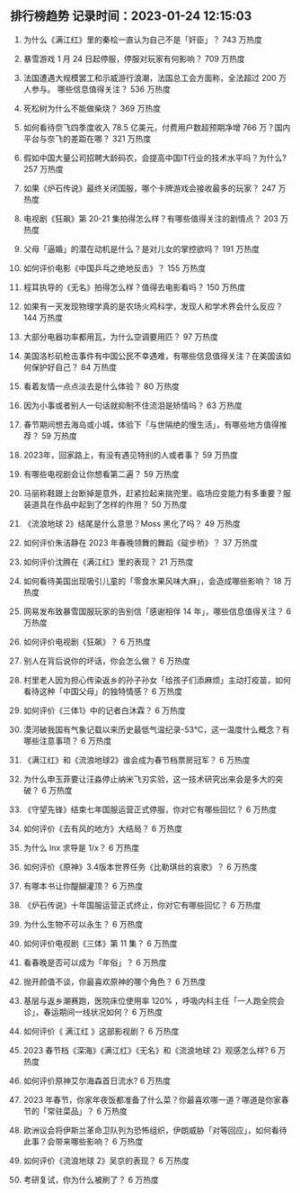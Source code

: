 
## 排行榜趋势 记录时间：2023-01-24 12:15:03
  
  1. 为什么《满江红》里的秦桧一直认为自己不是「奸臣」？ 743 万热度
    
  2. 暴雪游戏 1 月 24 日起停服，停服对玩家有何影响？ 709 万热度
    
  3. 法国遭遇大规模罢工和示威游行浪潮，法国总工会方面称，全法超过 200 万人参与。 哪些信息值得关注？ 536 万热度
    
  4. 死松树为什么不能做柴烧？ 369 万热度
    
  5. 如何看待奈飞四季度收入 78.5 亿美元，付费用户数超预期净增 766 万？国内平台与奈飞的差距在哪？ 321 万热度
    
  6. 假如中国大量公司招聘大龄码农，会提高中国IT行业的技术水平吗？为什么? 257 万热度
    
  7. 如果《炉石传说》最终关闭国服，哪个卡牌游戏会接收最多的玩家？ 247 万热度
    
  8. 电视剧《狂飙》第 20-21 集拍得怎么样？有哪些值得关注的剧情点？ 203 万热度
    
  9. 父母「逼婚」的潜在动机是什么？是对儿女的掌控欲吗？ 191 万热度
    
  10. 如何评价电影《中国乒乓之绝地反击》？ 155 万热度
    
  11. 程耳执导的《无名》拍得怎么样？值得去电影看吗？ 150 万热度
    
  12. 如果有一天发现物理学真的是农场火鸡科学，发现人和学术界会什么反应？ 144 万热度
    
  13. 大部分电器功率都用瓦，为什么空调要用匹？ 97 万热度
    
  14. 美国洛杉矶枪击事件有中国公民不幸遇难，有哪些信息值得关注？在美国该如何保护好自己？ 84 万热度
    
  15. 看着友情一点点淡去是什么体验？ 80 万热度
    
  16. 因为小事或者别人一句话就抑制不住流泪是矫情吗？ 63 万热度
    
  17. 春节期间想去海岛或小城，体验下「与世隔绝的慢生活」，有哪些地方值得推荐？ 59 万热度
    
  18. 2023年，回家路上，有没有遇见特别的人或者事？ 59 万热度
    
  19. 有哪些电视剧会让你想看第二遍？ 59 万热度
    
  20. 马丽称鞋跟上台断掉是意外，赶紧捡起来揣兜里，临场应变能力有多重要？服装道具在作品中起到了怎样的作用？ 50 万热度
    
  21. 《流浪地球 2》结尾是什么意思？Moss 黑化了吗？ 49 万热度
    
  22. 如何评价朱洁静在 2023 年春晚领舞的舞蹈《碇步桥》？ 37 万热度
    
  23. 如何评价沈腾在《满江红》里的表现？ 21 万热度
    
  24. 如何看待美国出现吸引儿童的「零食水果风味大麻」，会造成哪些影响？ 18 万热度
    
  25. 网易发布致暴雪国服玩家的告别信「感谢相伴 14 年」，哪些信息值得关注？ 6 万热度
    
  26. 如何评价电视剧《狂飙》？ 6 万热度
    
  27. 别人在背后说你的坏话，你会怎么做？ 6 万热度
    
  28. 村里老人因为担心传染返乡的孙子孙女「给孩子们添麻烦」主动打疫苗，如何看待这种「中国父母」的独特情感？ 6 万热度
    
  29. 如何评价《三体1》中的记者白沐霖？ 6 万热度
    
  30. 漠河破我国有气象记载以来历史最低气温纪录-53℃，这一温度什么概念？有哪些注意事项？ 6 万热度
    
  31. 《满江红》和《流浪地球2》谁会成为春节档票房冠军？ 6 万热度
    
  32. 为什么申玉菲要让汪淼停止纳米飞刃实验，这一技术研究出来会是多大的突破？ 6 万热度
    
  33. 《守望先锋》结束七年国服运营正式停服，你对它有哪些回忆？ 6 万热度
    
  34. 如何评价《去有风的地方》大结局？ 6 万热度
    
  35. 为什么 lnx 求导是 1/x？ 6 万热度
    
  36. 如何评价《原神》3.4版本世界任务《比勒琪丝的哀歌》？ 6 万热度
    
  37. 有哪本书让你醍醐灌顶？ 6 万热度
    
  38. 《炉石传说》十年国服运营正式终止，你对它有哪些回忆？ 6 万热度
    
  39. 为什么生物不可以永生？ 6 万热度
    
  40. 如何评价电视剧《三体》第 11 集？ 6 万热度
    
  41. 看春晚是否可以成为「年俗」？ 6 万热度
    
  42. 抛开颜值不谈，你最喜欢原神的哪个角色？ 6 万热度
    
  43. 基层与返乡潮赛跑，医院床位使用率 120% ，呼吸内科主任「一人跑全院会诊」，春运期间一线状况如何？ 6 万热度
    
  44. 如何评价《 满江红 》这部影视剧？ 6 万热度
    
  45. 2023 春节档《深海》《满江红》《无名》和《流浪地球 2》观感怎么样? 6 万热度
    
  46. 如何评价原神艾尔海森首日流水? 6 万热度
    
  47. 2023 年春节，你家年夜饭都准备了什么菜？你最喜欢哪一道？哪道是你家春节的「常驻菜品」？ 6 万热度
    
  48. 欧洲议会将伊斯兰革命卫队列为恐怖组织，伊朗威胁「对等回应」，如何看待此事？会带来哪些影响？ 6 万热度
    
  49. 如何评价《流浪地球 2》吴京的表现？ 6 万热度
    
  50. 考研复试，你为什么被刷了？ 6 万热度
    